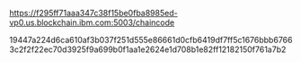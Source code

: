 https://f295ff71aaa347c38f15be0fba8985ed-vp0.us.blockchain.ibm.com:5003/chaincode

19447a224d6ca610af3b037f251d555e86661d0cfb6419df7ff5c1676bbb67663c2f2f22ec70d3925f9a699b0f1aa1e2624e1d708b1e82ff12182150f761a7b2
